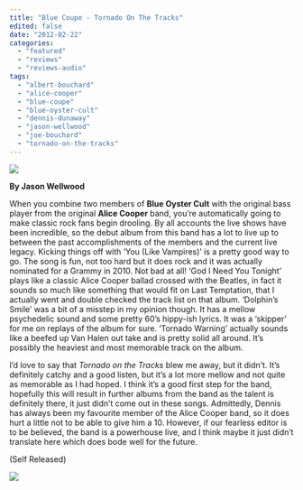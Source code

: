 ```yaml
---
title: "Blue Coupe - Tornado On The Tracks"
edited: false
date: "2012-02-22"
categories:
  - "featured"
  - "reviews"
  - "reviews-audio"
tags:
  - "albert-bouchard"
  - "alice-cooper"
  - "blue-coupe"
  - "blue-oyster-cult"
  - "dennis-dunaway"
  - "jason-wellwood"
  - "joe-bouchard"
  - "tornado-on-the-tracks"
---
```


[![](http://www.hellbound.ca/wp-content/uploads/2012/02/blue-coupe-tornado-on-the-tracks-590x524.jpg)](http://www.hellbound.ca/2012/02/blue-coupe-tornado-on-the-tracks/blue-coupe-tornado-on-the-tracks/)

**By Jason Wellwood**

When you combine two members of **Blue Oyster Cult** with the original bass player from the original **Alice Cooper** band, you’re automatically going to make classic rock fans begin drooling. By all accounts the live shows have been incredible, so the debut album from this band has a lot to live up to between the past accomplishments of the members and the current live legacy. Kicking things off with ‘You (Like Vampires)’ is a pretty good way to go. The song is fun, not too hard but it does rock and it was actually nominated for a Grammy in 2010. Not bad at all! ‘God I Need You Tonight’ plays like a classic Alice Cooper ballad crossed with the Beatles, in fact it sounds so much like something that would fit on Last Temptation, that I actually went and double checked the track list on that album. ‘Dolphin’s Smile’ was a bit of a misstep in my opinion though. It has a mellow psychedelic sound and some pretty 60’s hippy-ish lyrics. It was a ‘skipper’ for me on replays of the album for sure. ‘Tornado Warning’ actually sounds like a beefed up Van Halen out take and is pretty solid all around. It’s possibly the heaviest and most memorable track on the album.

I’d love to say that _Tornado on the Tracks_ blew me away, but it didn’t. It’s definitely catchy and a good listen, but it’s a lot more mellow and not quite as memorable as I had hoped. I think it’s a good first step for the band, hopefully this will result in further albums from the band as the talent is definitely there, it just didn’t come out in these songs. Admittedly, Dennis has always been my favourite member of the Alice Cooper band, so it does hurt a little not to be able to give him a 10. However, if our fearless editor is to be believed, the band is a powerhouse live, and I think maybe it just didn’t translate here which does bode well for the future.

(Self Released)

[![](http://www.hellbound.ca/wp-content/uploads/2009/08/review5.png)](http://www.hellbound.ca/2009/08/execration-syndicate-of-lethargy/review5-5/)
